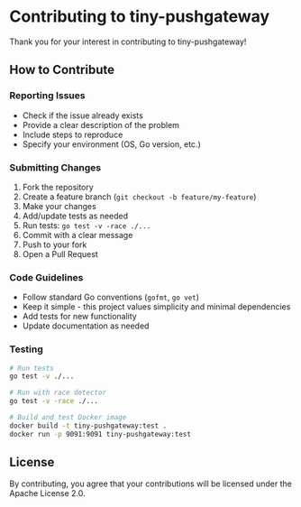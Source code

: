 # Contributing to tiny-pushgateway

Thank you for your interest in contributing to tiny-pushgateway!

## How to Contribute

### Reporting Issues

- Check if the issue already exists
- Provide a clear description of the problem
- Include steps to reproduce
- Specify your environment (OS, Go version, etc.)

### Submitting Changes

1. Fork the repository
2. Create a feature branch (`git checkout -b feature/my-feature`)
3. Make your changes
4. Add/update tests as needed
5. Run tests: `go test -v -race ./...`
6. Commit with a clear message
7. Push to your fork
8. Open a Pull Request

### Code Guidelines

- Follow standard Go conventions (`gofmt`, `go vet`)
- Keep it simple - this project values simplicity and minimal dependencies
- Add tests for new functionality
- Update documentation as needed

### Testing

```bash
# Run tests
go test -v ./...

# Run with race detector
go test -v -race ./...

# Build and test Docker image
docker build -t tiny-pushgateway:test .
docker run -p 9091:9091 tiny-pushgateway:test
```

## License

By contributing, you agree that your contributions will be licensed under the Apache License 2.0.

